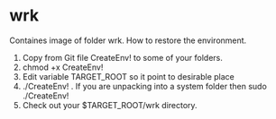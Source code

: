 # wrk
Containes image of folder wrk.
How to restore the environment.
1. Copy from Git file CreateEnv! to some of your folders.
2. chmod +x CreateEnv!
3. Edit variable TARGET_ROOT so it point to desirable place
4. ./CreateEnv! . If you are unpacking into a system folder then sudo ./CreateEnv!
5. Check out your $TARGET_ROOT/wrk directory.

